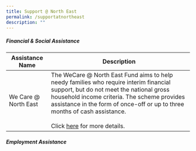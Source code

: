 ```yaml
---
title: Support @ North East
permalink: /supportatnortheast
description: ""
---
```

##### Financial & Social Assistance

| Assistance Name | Description
| -------- | -------- |
| We Care @ North East | The WeCare @ North East Fund aims to help needy families who require interim financial support, but do not meet the national gross household income criteria. The scheme provides assistance in the form of once-off or up to three months of cash assistance.<br/><br/>Click [here](https://northeast.cdc.gov.sg/programmes/financial-and-social-assistance/wecare-at-north-east) for more details.

##### Employment Assistance